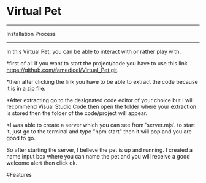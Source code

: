 # Virtual Pet
---

Installation Process

---
In this Virtual Pet, you can be able to interact with or rather play with.


*first of all if you want to start the project/code you have to use this link 
https://github.com/famedjoel/Virtual_Pet.git.

*then after clicking the link you have to be able to extract the code because it is in a zip file.

*After extracting go to the designated code editor of your choice but I will recommend Visual Studio Code then open the folder where your extraction is stored then the folder of the code/project will appear.

*I was able to create a server which you can see from 'server.mjs'. to start it, just go to the terminal and type "npm start" then it will pop and you are good to go.

So after starting the server, I believe the pet is up and running. I created a name input box where you can name the pet and you will receive a good welcome alert then click ok.

#Features



